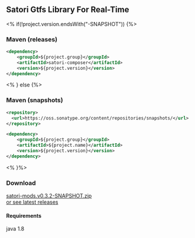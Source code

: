 ## Satori Gtfs Library For Real-Time

<% if(!project.version.endsWith("-SNAPSHOT")) {%>
### Maven (releases)
```xml
<dependency>
    <groupId>${project.group}</groupId>
    <artifactId>satori-composer</artifactId>
    <version>${project.version}</version>
</dependency>
```
<% } else {%>
### Maven (snapshots)
```xml
<repository>
  <url>https://oss.sonatype.org/content/repositories/snapshots/</url>
</repository>
```
```xml
<dependency>
    <groupId>${project.group}</groupId>
    <artifactId>${project.name}</artifactId>
    <version>${project.version}</version>
</dependency>
```
<% }%>

### Download
[satori-mods.v0.3.2-SNAPSHOT.zip](https://github.com${rootProject.githubRepo}/releases/download/v${project.version}/${project.name}.v${project.version}.zip)<br/>
[or see latest releases](https://github.com${rootProject.githubRepo}/releases/latest)

#### Requirements
java 1.8


